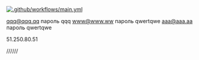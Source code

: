 [![.github/workflows/main.yml](https://github.com/Skuld23/foodgram-project-react/actions/workflows/main.yml/badge.svg)](https://github.com/Skuld23/foodgram-project-react/actions/workflows/main.yml)

qqq@qqq.qq  пароль qqq
www@www.ww пароль qwertqwe
aaa@aaa.aa пароль qwertqwe



51.250.80.51







//////
